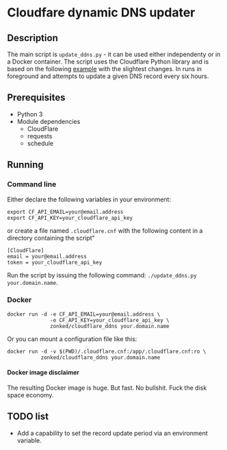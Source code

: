 # Cloudfare dynamic DNS updater

## Description
The main script is `update_ddns.py` - it can be used either independenty or in a Docker container. The script uses the Cloudflare Python library and is based on the following [example](https://github.com/cloudflare/python-cloudflare/blob/master/examples/example_update_dynamic_dns.py) with the slightest changes. In runs in foreground and attempts to update a given DNS record every six hours. 

## Prerequisites
* Python 3
* Module dependencies
  * CloudFlare
  * requests
  * schedule

## Running

### Command line
Either declare the following variables in your environment:

```
export CF_API_EMAIL=your@email.address
export CF_API_KEY=your_cloudflare_api_key
```

or create a file named `.cloudflare.cnf` with the following content in a directory containing the script"

```
[CloudFlare]
email = your@email.address
token = your_cloudflare_api_key
```

Run the script by issuing the following command: `./update_ddns.py your.domain.name`.

### Docker
```
docker run -d -e CF_API_EMAIL=your@email.address \
              -e CF_API_KEY=your_cloudflare_api_key \
              zonked/cloudflare_ddns your.domain.name
```

Or you can mount a configuration file like this:

```
docker run -d -v $(PWD)/.cloudflare.cnf:/app/.cloudflare.cnf:ro \
           zonked/cloudflare_ddns your.domain.name
```
#### Docker image disclaimer
The resulting Docker image is huge. But fast. No bullshit. Fuck the disk space economy.

## TODO list
* Add a capability to set the record update period via an environment variable.